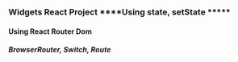 ### Widgets React Project ****Using state, setState *****



#### Using React Router Dom 


##### BrowserRouter, Switch, Route
